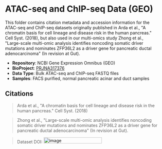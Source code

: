 # ATAC-seq and ChIP-seq Data (GEO)

This folder contains citation metadata and accession information for the ATAC-seq and ChIP-seq datasets originally published in Arda et al., "A chromatin basis for cell lineage and disease risk in the human pancreas." Cell Syst. (2018), but also used in our multi-omics study Zhong et al., "Large-scale multi-omic analysis identifies noncoding somatic driver mutations and nominates ZFP36L2 as a driver gene for pancreatic ductal adenocarcinoma" (In revision at Gut).

- **Repository**: NCBI Gene Expression Omnibus (GEO)
- **BioProject**: [PRJNA317376](https://www.ncbi.nlm.nih.gov/bioproject/PRJNA317376)
- **Data Type**: Bulk ATAC-seq and ChIP-seq FASTQ files
- **Samples**: FACS purified, normal pancreatic acinar and duct samples

## Citations

> Arda et al., "A chromatin basis for cell lineage and disease risk in the human pancreas." Cell Syst. (2018)

> Zhong et al., "Large-scale multi-omic analysis identifies noncoding somatic driver mutations and nominates ZFP36L2 as a driver gene for pancreatic ductal adenocarcinoma" (In revision at Gut).

> Dataset DOI: [<img width="191" height="20" alt="image" src="https://github.com/user-attachments/assets/dda36ba6-d9e7-47fd-afb4-0f0885b1f5bb" />](https://doi.org/10.5281/zenodo.16423806)

